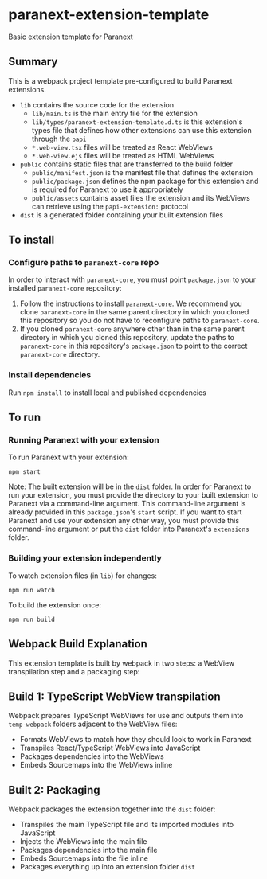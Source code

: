 # paranext-extension-template
Basic extension template for Paranext

## Summary

This is a webpack project template pre-configured to build Paranext extensions.

 - `lib` contains the source code for the extension
   - `lib/main.ts` is the main entry file for the extension
   - `lib/types/paranext-extension-template.d.ts` is this extension's types file that defines how other extensions can use this extension through the `papi`
   - `*.web-view.tsx` files will be treated as React WebViews
   - `*.web-view.ejs` files will be treated as HTML WebViews
 - `public` contains static files that are transferred to the build folder
   - `public/manifest.json` is the manifest file that defines the extension
   - `public/package.json` defines the npm package for this extension and is required for Paranext to use it appropriately
   - `public/assets` contains asset files the extension and its WebViews can retrieve using the `papi-extension:` protocol
 - `dist` is a generated folder containing your built extension files

## To install

### Configure paths to `paranext-core` repo

In order to interact with `paranext-core`, you must point `package.json` to your installed `paranext-core` repository:

1. Follow the instructions to install [`paranext-core`](https://github.com/paranext/paranext-core#developer-install). We recommend you clone `paranext-core` in the same parent directory in which you cloned this repository so you do not have to reconfigure paths to `paranext-core`.
2. If you cloned `paranext-core` anywhere other than in the same parent directory in which you cloned this repository, update the paths to `paranext-core` in this repository's `package.json` to point to the correct `paranext-core` directory.

### Install dependencies

Run `npm install` to install local and published dependencies

## To run

### Running Paranext with your extension

To run Paranext with your extension:

`npm start`

Note: The built extension will be in the `dist` folder. In order for Paranext to run your extension, you must provide the directory to your built extension to Paranext via a command-line argument. This command-line argument is already provided in this `package.json`'s `start` script. If you want to start Paranext and use your extension any other way, you must provide this command-line argument or put the `dist` folder into Paranext's `extensions` folder.

### Building your extension independently

To watch extension files (in `lib`) for changes:

`npm run watch`

To build the extension once:

`npm run build`

## Webpack Build Explanation

This extension template is built by webpack in two steps: a WebView transpilation step and a packaging step:

## Build 1: TypeScript WebView transpilation

Webpack prepares TypeScript WebViews for use and outputs them into `temp-webpack` folders adjacent to the WebView files:
- Formats WebViews to match how they should look to work in Paranext
- Transpiles React/TypeScript WebViews into JavaScript
- Packages dependencies into the WebViews
- Embeds Sourcemaps into the WebViews inline

## Built 2: Packaging

Webpack packages the extension together into the `dist` folder:
- Transpiles the main TypeScript file and its imported modules into JavaScript
- Injects the WebViews into the main file
- Packages dependencies into the main file
- Embeds Sourcemaps into the file inline
- Packages everything up into an extension folder `dist`
